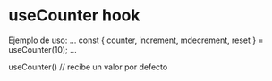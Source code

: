 # useCounter hook

Ejemplo de uso:
...
    const { counter, increment, mdecrement, reset } = useCounter(10);
...

useCounter() // recibe un valor por defecto
